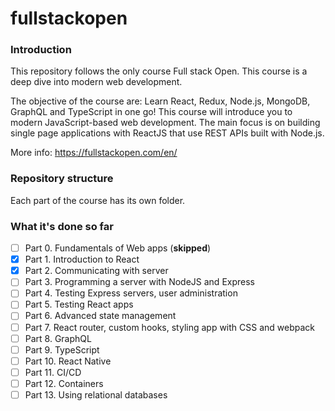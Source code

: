 # fullstackopen

### Introduction
This repository follows the only course Full stack Open. This course is a deep dive into modern web development.

The objective of the course are:
Learn React, Redux, Node.js, MongoDB, GraphQL and TypeScript in one go! This course will introduce you to modern JavaScript-based web development. The main focus is on building single page applications with ReactJS that use REST APIs built with Node.js.

More info:
https://fullstackopen.com/en/

### Repository structure
Each part of the course has its own folder.

### What it's done so far
- [ ] Part 0. Fundamentals of Web apps (**skipped**)
- [x] Part 1. Introduction to React
- [x] Part 2. Communicating with server
- [ ] Part 3. Programming a server with NodeJS and Express
- [ ] Part 4. Testing Express servers, user administration
- [ ] Part 5. Testing React apps
- [ ] Part 6. Advanced state management
- [ ] Part 7. React router, custom hooks, styling app with CSS and webpack
- [ ] Part 8. GraphQL
- [ ] Part 9. TypeScript
- [ ] Part 10. React Native
- [ ] Part 11. CI/CD
- [ ] Part 12. Containers
- [ ] Part 13. Using relational databases